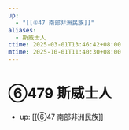 ```yaml
---
up:
  - "[[⑥47 南部非洲民族]]"
aliases:
  - 斯威士人
ctime: 2025-03-01T13:46:42+08:00
mtime: 2025-10-01T11:40:30+08:00
---
```


# ⑥479 斯威士人

- up: [[⑥47 南部非洲民族]]
